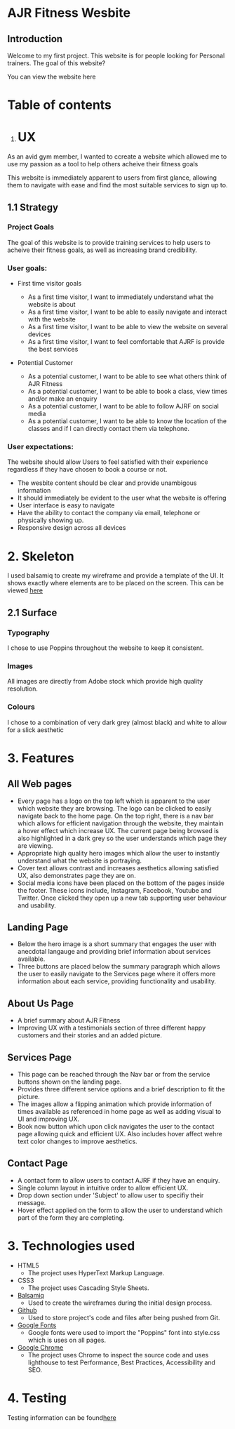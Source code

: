 # AJR Fitness Wesbite 

## Introduction

Welcome to my first project. This website is for people looking for Personal trainers.
The goal of this website?

You can view the website here



# Table of contents


1. #  UX

As an avid gym member, I wanted to ccreate a website which allowed me to use my passion as a tool to help others acheive their fitness goals

This website is immediately apparent to users from first glance, allowing them to navigate with ease and find the most suitable services to sign up to.


## 1.1 Strategy 

### Project Goals

The goal of this website is to provide training services to help users to acheive their fitness goals, as well as increasing brand credibility.

### User goals:
* First time visitor goals
    * As a first time visitor, I want to immediately understand what the website is about
    * As a first time visitor, I want to be able to easily navigate and interact with the website
    * As a first time visitor, I want to be able to view the website on several devices
    * As a first time visitor, I want to feel comfortable that AJRF is provide the best services 

* Potential Customer
    * As a potential customer, I want to be able to see what others think of AJR Fitness
    * As a potential customer, I want to be able to book a class, view times and/or make an enquiry
    * As a potential customer, I want to be able to follow AJRF on social media
    * As a potential customer, I want to be able to know the location of the classes and if I can directly contact them via telephone.

### User expectations:

The website should allow Users to feel satisfied with their experience regardless if they have chosen to book a course or not.

* The wesbite content should be  clear and provide unambigous information
* It should immediately be evident to the user what the website is offering
* User interface is easy to navigate 
* Have the ability to contact the company via email, telephone or physically showing up.
* Responsive design across all devices

# 2.  Skeleton

I used balsamiq to create my wireframe and provide a template of the UI. It shows exactly where elements are to be placed on the screen.
This can be viewed <a href="wireframes.md">here</a>

## 2.1 Surface

### Typography
I chose to use Poppins throughout the website to keep it consistent.

### Images
All images are directly from Adobe stock which provide high quality resolution. 

### Colours 
I chose to a combination of very dark grey (almost black) and white to allow for a slick aesthetic

# 3.  Features

##  All Web pages

*   Every page has a logo on the top left which is apparent to the user which website they are browsing. The logo can be clicked to easily navigate back to the home page. 
On the top right, there is a nav bar which allows for efficient navigation through the website, they maintain a hover effect which increase UX. The current page being browsed is also highlighted in a dark grey so the user understands which page they are viewing. 
* Appropriate high quality hero images which allow the user to instantly understand what the website is portraying. 
* Cover text allows contrast and increases aesthetics allowing satisfied UX, also demonstrates page they are on. 
* Social media icons have been placed on the bottom of the pages inside the footer. These icons include, Instagram, Facebook, Youtube and Twitter. Once clicked they open up a new tab supporting user behaviour and usability.

##  Landing Page

* Below the hero image is a short summary that engages the user with anecdotal langauge and providing brief information about services available.
* Three buttons are placed below the summary paragraph which allows the user to easily navigate to the Services page where it offers more information about each service, providing functionality and usability.

## About Us Page

*  A brief summary about AJR Fitness 
*  Improving UX with a testimonials section of three different happy customers and their stories and an added picture.

##  Services Page

* This page can be reached through the Nav bar or from the service buttons shown on the landing page.
* Provides three different service options and a brief description to fit the picture.
* The images allow a flipping animation which provide information of times available as referenced in home page as well as adding visual to UI and improving UX.
* Book now button which upon click navigates the user to the contact page allowing quick and efficient UX. Also includes hover affect wehre text color changes to improve aesthetics.

##  Contact Page

* A contact form to allow users to contact AJRF if they have an enquiry.
* Single column layout in intuitive order to allow efficient UX.
* Drop down section under 'Subject' to allow user to specifiy their message.
* Hover effect applied on the form to allow the user to understand which part of the form they are completing.

#  3. Technologies used 

* HTML5
    * The project uses HyperText Markup Language.
* CSS3
    * The project uses Cascading Style Sheets.
* <a href="Balsamiq.com">Balsamiq</a>
    * Used to create the wireframes during the initial design process.
* <a href="Github.com">Github</a>
    * Used to store project's code and files after being pushed from Git.
* <a href="https://fonts.google.com/specimen/Poppins?query=pop">Google Fonts</a>
    * Google fonts were used to import the "Poppins" font into style.css which is uses on all pages.
*  <a href="https://www.google.com/intl/en_uk/chrome/">Google Chrome</a>
    * The project uses Chrome to inspect the source code and uses lighthouse to test Performance, Best Practices, Accessibility and SEO.

# 4. Testing

Testing information can be found<a href="testing.md">here</a>
